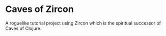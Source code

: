 # Caves of Zircon

A roguelike tutorial project using Zircon which is the spiritual successor of Caves of Clojure.
